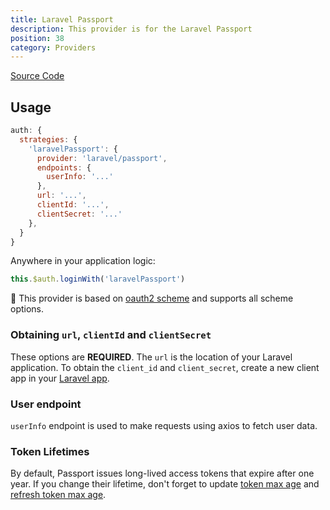```yaml
---
title: Laravel Passport
description: This provider is for the Laravel Passport
position: 38
category: Providers
---
```


[Source Code](https://github.com/nuxt-community/auth-module/blob/dev/src/providers/laravel-passport.ts)

## Usage

```js
auth: {
  strategies: {
    'laravelPassport': {
      provider: 'laravel/passport',
      endpoints: {
        userInfo: '...'
      },
      url: '...',
      clientId: '...',
      clientSecret: '...'
    },
  }
}
```

Anywhere in your application logic:

```js
this.$auth.loginWith('laravelPassport')
```

💁 This provider is based on [oauth2 scheme](../schemes/oauth2) and supports all scheme options.

### Obtaining `url`, `clientId` and `clientSecret`

These options are **REQUIRED**. The `url` is the location of your Laravel application. To obtain the `client_id` and `client_secret`, create a new client app in your [Laravel app](https://laravel.com/docs/passport#managing-clients).

### User endpoint

`userInfo` endpoint is used to make requests using axios to fetch user data.

### Token Lifetimes

By default, Passport issues long-lived access tokens that expire after one year. If you change their lifetime, don't forget to update [token max age](../schemes/oauth2#token-2) and [refresh token max age](../schemes/oauth2#refreshtoken).
